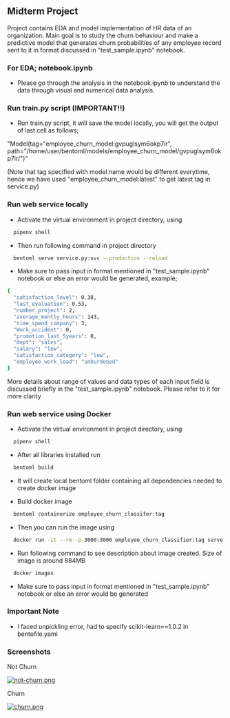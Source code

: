 ## Midterm Project

Project contains EDA and model implementation of HR data of an organization. Main goal is to study the churn behaviour and make a predictive model that generates churn probabilities of any employee record sent to it in format discussed in "test_sample.ipynb" notebook.

### For EDA; notebook.ipynb

- Please go through the analysis in the notebook.ipynb to understand the data through visual and numerical data analysis.

### Run train.py script (IMPORTANT!!)

- Run train.py script, it will save the model locally, you will get the output of last cell as follows;

"Model(tag="employee_churn_model:gvpuglsym6okp7ir", path="/home/user/bentoml/models/employee_churn_model/gvpuglsym6okp7ir/")"

(Note that tag specified with model name would be different everytime, hence we have used "employee_churn_model:latest" to get latest tag in service.py)


### Run web service locally

- Activate the virtual environment in project directory, using
```bash
  pipenv shell
```
- Then run following command in project directory
```bash
  bentoml serve service.py:svc --production --reload
```
- Make sure to pass input in format mentioned in "test_sample.ipynb" notebook or else an error would be generated, example;

```bash
{
  "satisfaction_level": 0.38,
  "last_evaluation": 0.53,
  "number_project": 2,
  "average_montly_hours": 143,
  "time_spend_company": 3,
  "Work_accident": 0,
  "promotion_last_5years": 0,
  "dept": "sales",
  "salary": "low",
  "satisfaction_category": "low",
  "employee_work_load": "unburdened"
}
```
More details about range of values and data types of each input field is discussed briefly in the "test_sample.ipynb" notebook. Please refer to it for more clarity

### Run web service using Docker

- Activate the virtual environment in project directory, using
```bash
  pipenv shell
```
- After all libraries installed run
```bash
  bentoml build
```
- It will create local bentoml folder containing all dependencies needed to create docker image

- Build docker image
```bash
  bentoml containerize employee_churn_classifer:tag
```
- Then you can run the image using
```bash
  docker run -it --rm -p 3000:3000 employee_churn_classifier:tag serve --production
```
- Run following command to see description about image created. Size of image is around 884MB
```bash
  docker images
```
- Make sure to pass input in format mentioned in "test_sample.ipynb" notebook or else an error would be generated


### Important Note 

- I faced unpickling error, had to specify scikit-learn==1.0.2 in bentofile.yaml


### Screenshots

Not Churn

[![not-churn.png](https://i.postimg.cc/9FdvGgzd/not-churn.png)](https://postimg.cc/VdNGwRqv)

Churn

[![churn.png](https://i.postimg.cc/x17yqnYt/churn.png)](https://postimg.cc/jDHJFVD7)






